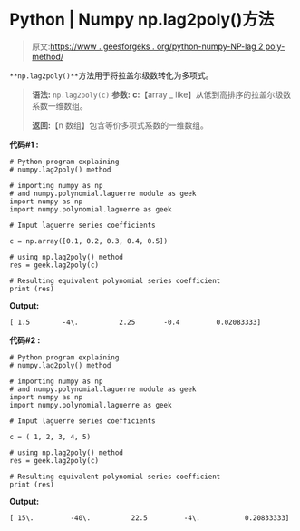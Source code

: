 # Python | Numpy np.lag2poly()方法

> 原文:[https://www . geesforgeks . org/python-numpy-NP-lag 2 poly-method/](https://www.geeksforgeeks.org/python-numpy-np-lag2poly-method/)

`**np.lag2poly()**`方法用于将拉盖尔级数转化为多项式。

> **语法:** `np.lag2poly(c)`
> **参数:**
> **c:**【array _ like】从低到高排序的拉盖尔级数系数一维数组。
> 
> **返回:**【n 数组】包含等价多项式系数的一维数组。

**代码#1 :**

```
# Python program explaining
# numpy.lag2poly() method 

# importing numpy as np  
# and numpy.polynomial.laguerre module as geek 
import numpy as np 
import numpy.polynomial.laguerre as geek

# Input laguerre series coefficients

c = np.array([0.1, 0.2, 0.3, 0.4, 0.5]) 

# using np.lag2poly() method 
res = geek.lag2poly(c) 

# Resulting equivalent polynomial series coefficient
print (res) 
```

**Output:**

```
[ 1.5        -4\.          2.25       -0.4         0.02083333]

```

**代码#2 :**

```
# Python program explaining
# numpy.lag2poly() method 

# importing numpy as np  
# and numpy.polynomial.laguerre module as geek 
import numpy as np 
import numpy.polynomial.laguerre as geek

# Input laguerre series coefficients

c = ( 1, 2, 3, 4, 5)

# using np.lag2poly() method 
res = geek.lag2poly(c) 

# Resulting equivalent polynomial series coefficient
print (res) 
```

**Output:**

```
[ 15\.         -40\.          22.5         -4\.           0.20833333]

```